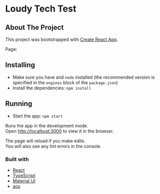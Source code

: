 # Loudy Tech Test

## About The Project

This project was bootstrapped with [Create React App](https://reactjs.org/docs/create-a-new-react-app.html).

Page: 

## Installing

- Make sure you have and `node` installed (the recommended version is specified in the `engines` block of the `package.json`)
- Install the dependencies: `npm install`

## Running

- Start the app: `npm start`

Runs the app in the development mode.<br />
Open [http://localhost:3000](http://localhost:3000) to view it in the browser.

The page will reload if you make edits.<br />
You will also see any lint errors in the console.

### Built with

- [React](https://reactjs.org)
- [TypeScript](https://www.typescriptlang.org)
- [Material UI](https://material-ui.com)
- [aos](https://www.npmjs.com/package/aos)
